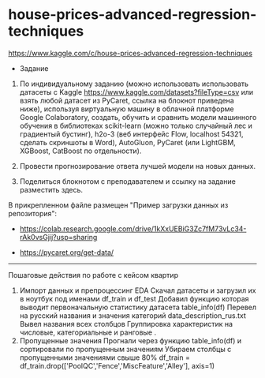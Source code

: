 # house-prices-advanced-regression-techniques
https://www.kaggle.com/c/house-prices-advanced-regression-techniques

- Задание
1. По индивидуальному заданию (можно использовать использовать датасеты с Kaggle https://www.kaggle.com/datasets?fileType=csv или взять любой датасет из PyCaret, ссылка на блокнот приведена ниже), используя виртуальную машину в облачной платформе Google Colaboratory, создать, обучить и сравнить модели машинного обучения в библиотеках scikit-learn (можно только случайный лес и градиентый бустинг), h2o-3 (веб интерфейс Flow, localhost 54321, сделать скриншоты в Word), AutoGluon, PyCaret (или LightGBM,  XGBoost,  CatBoost по отдельности).

2. Провести прогнозирование ответа лучшей модели на новых данных.

3. Поделиться блокнотом с преподавателем и ссылку на задание разместить здесь.

В прикрепленном файле размещен "Пример загрузки данных из репозитория":

- https://colab.research.google.com/drive/1kXxUEBiG3Zc7fM73vLc34-rAk0vsGjij?usp=sharing

- https://pycaret.org/get-data/

--------------------------------------------------------------------
Пошаговые действия по работе с кейсом квартир
1) Импорт данных и препроцессинг EDA
Скачал датасеты и загрузил их в ноутбук под именами df_train и df_test
Добавил функцию которая выводит первоначальную статистику датасета table_info(df)
Перевел на русский названия и значения категорий data_description_rus.txt
Вывел названия всех столбцов
Группировка характеристик на числовые, категориальные и ранговые .
2) Пропущенные значения
Прогнали через функцию table_info(df) и сортировали по пропущенным значениям
Убираем столбцы с пропущенными значениями свыше 80% df_train = df_train.drop(['PoolQC','Fence','MiscFeature','Alley'],  axis=1)

